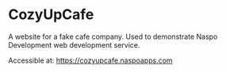 # CozyUpCafe

A website for a fake cafe company. Used to demonstrate Naspo Development web development service.

Accessible at: https://cozyupcafe.naspoapps.com
